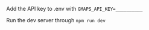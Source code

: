 Add the API key to .env with ``GMAPS_API_KEY=__________``

Run the dev server through ``npm run dev``